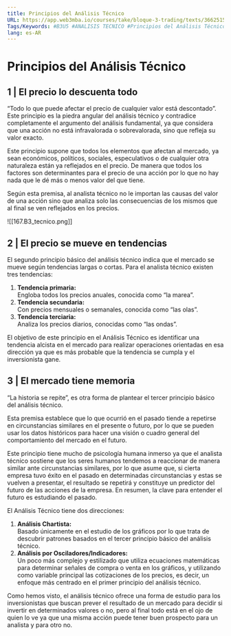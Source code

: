 ```yaml
---
title: Principios del Análisis Técnico
URL: https://app.web3mba.io/courses/take/bloque-3-trading/texts/36625157-u5-03-i-principios-del-analisis-tecnico
Tags/Keywords: #B3U5 #ANALISIS TECNICO #Principios del Análisis Técnico
lang: es-AR
---
```

# Principios del Análisis Técnico
## 1 | El precio lo descuenta todo
“Todo lo que puede afectar el precio de cualquier valor está descontado”. Este principio es la piedra angular del análisis técnico y contradice completamente el argumento del análisis fundamental, ya que considera que una acción no está infravalorada o sobrevalorada, sino que refleja su valor exacto.

Este principio supone que todos los elementos que afectan al mercado, ya sean económicos, políticos, sociales, especulativos o de cualquier otra naturaleza están ya reflejados en el precio. De manera que todos los factores son determinantes para el precio de una acción por lo que no hay nada que le dé más o menos valor del que tiene.

Según esta premisa, al analista técnico no le importan las causas del valor de una acción sino que analiza solo las consecuencias de los mismos que al final se ven reflejados en los precios.

![[167.B3_tecnico.png]]

## 2 | El precio se mueve en tendencias
El segundo principio básico del análisis técnico indica que el mercado se mueve según tendencias largas o cortas. Para el analista técnico existen tres tendencias:
1. **Tendencia primaria:**  
    Engloba todos los precios anuales, conocida como “la marea”.
2. **Tendencia secundaria:**  
    Con precios mensuales o semanales, conocida como “las olas”.
3. **Tendencia terciaria:**  
    Analiza los precios diarios, conocidas como “las ondas”.

El objetivo de este principio en el Análisis Técnico es identificar una tendencia alcista en el mercado para realizar operaciones orientadas en esa dirección ya que es más probable que la tendencia se cumpla y el inversionista gane.

## 3 | El mercado tiene memoria
“La historia se repite”, es otra forma de plantear el tercer principio básico del análisis técnico. 

Esta premisa establece que lo que ocurrió en el pasado tiende a repetirse en circunstancias similares en el presente o futuro, por lo que se pueden usar los datos históricos para hacer una visión o cuadro general del comportamiento del mercado en el futuro.

Este principio tiene mucho de psicología humana inmerso ya que el analista técnico sostiene que los seres humanos tendemos a reaccionar de manera similar ante circunstancias similares, por lo que asume que, si cierta empresa tuvo éxito en el pasado en determinadas circunstancias y estas se vuelven a presentar, el resultado se repetirá y constituye un predictor del futuro de las acciones de la empresa. En resumen, la clave para entender el futuro es estudiando el pasado.

El Análisis Técnico tiene dos direcciones:
1. **Análisis Chartista:**  
    Basado únicamente en el estudio de los gráficos por lo que trata de descubrir patrones basados en el tercer principio básico del análisis técnico.
2. **Análisis por Osciladores/Indicadores:**  
    Un poco más complejo y estilizado que utiliza ecuaciones matemáticas para determinar señales de compra o venta en los gráficos, y utilizando como variable principal las cotizaciones de los precios, es decir, un enfoque más centrado en el primer principio del análisis técnico.

Como hemos visto, el análisis técnico ofrece una forma de estudio para los inversionistas que buscan prever el resultado de un mercado para decidir si invertir en determinados valores o no, pero al final todo está en el ojo de quien lo ve ya que una misma acción puede tener buen prospecto para un analista y para otro no.